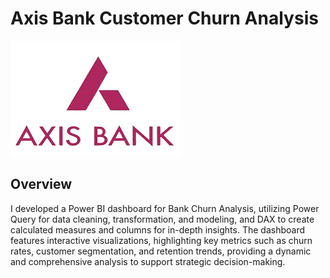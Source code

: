 # Axis Bank Customer Churn Analysis
![alt text](https://github.com/ArmanShah025/Bank_Analysis_PowerBI/blob/main/Logo.png)
## Overview
I developed a Power BI dashboard for Bank Churn Analysis, utilizing Power Query for data cleaning, transformation, and modeling, and DAX to create calculated measures and columns for in-depth insights. The dashboard features interactive visualizations, highlighting key metrics such as churn rates, customer segmentation, and retention trends, providing a dynamic and comprehensive analysis to support strategic decision-making.
